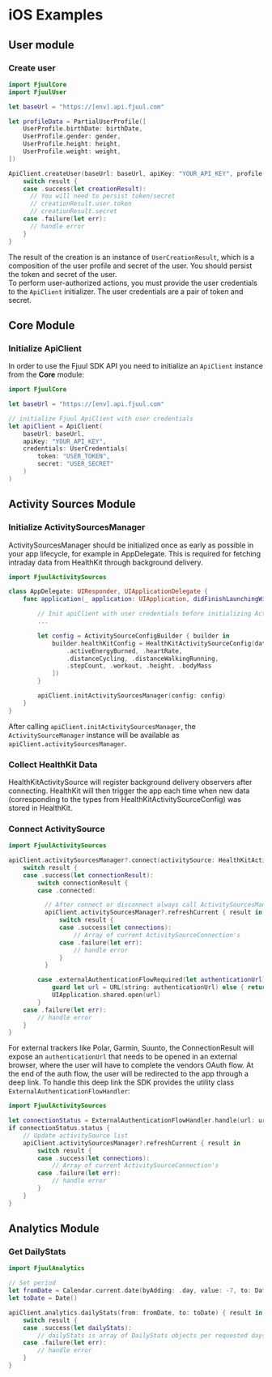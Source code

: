 # iOS Examples

## User module
### Create user

``` swift
import FjuulCore
import FjuulUser

let baseUrl = "https://[env].api.fjuul.com"

let profileData = PartialUserProfile([
    UserProfile.birthDate: birthDate,
    UserProfile.gender: gender,
    UserProfile.height: height,
    UserProfile.weight: weight,
])

ApiClient.createUser(baseUrl: baseUrl, apiKey: "YOUR_API_KEY", profile: profileData) { result in
    switch result {
    case .success(let creationResult):
      // You will need to persist token/secret
      // creationResult.user.token
      // creationResult.secret
    case .failure(let err):
      // handle error
    }
}
```

The result of the creation is an instance of `UserCreationResult`, which is a composition of the user profile and secret of the user. You should persist the token and secret of the user.  
To perform user-authorized actions, you must provide the user credentials to the `ApiClient` initializer. The user credentials are a pair of token and secret.

## Core Module
### Initialize ApiClient
In order to use the Fjuul SDK API you need to initialize an `ApiClient` instance from the **Core** module:

``` swift
import FjuulCore

let baseUrl = "https://[env].api.fjuul.com"

// initialize Fjuul ApiClient with user credentials
let apiClient = ApiClient(
    baseUrl: baseUrl,
    apiKey: "YOUR_API_KEY",
    credentials: UserCredentials(
        token: "USER_TOKEN",
        secret: "USER_SECRET"
    )
)
```

## Activity Sources Module
### Initialize ActivitySourcesManager

ActivitySourcesManager should be initialized once as early as possible in your app lifecycle, for example in AppDelegate. This is required for fetching intraday data from HealthKit through background delivery.

``` swift
import FjuulActivitySources

class AppDelegate: UIResponder, UIApplicationDelegate {
    func application(_ application: UIApplication, didFinishLaunchingWithOptions launchOptions: [UIApplication.LaunchOptionsKey: Any]?) -> Bool {

        // Init apiClient with user credentials before initializing ActivitySourcesManager (see example in `Initialize ApiClient`)
        ...

        let config = ActivitySourceConfigBuilder { builder in
            builder.healthKitConfig = HealthKitActivitySourceConfig(dataTypesToRead: [
                .activeEnergyBurned, .heartRate,
                .distanceCycling, .distanceWalkingRunning,
                .stepCount, .workout, .height, .bodyMass
            ])
        }

        apiClient.initActivitySourcesManager(config: config)
    }
}
```

After calling `apiClient.initActivitySourcesManager`, the `ActivitySourceManager` instance will be available as `apiClient.activitySourcesManager`.

### Collect HealthKit Data

HealthKitActivitySource will register background delivery observers after connecting. HealthKit will then trigger the app each time when new data (corresponding to the types from HealthKitActivitySourceConfig) was stored in HealthKit.

### Connect ActivitySource

``` swift
import FjuulActivitySources

apiClient.activitySourcesManager?.connect(activitySource: HealthKitActivitySource.shared) { result in
    switch result {
    case .success(let connectionResult):
        switch connectionResult {
        case .connected:

          // After connect or disconnect always call ActivitySourcesManager.refreshCurrent() for mount new and unmount locally new and removed ActivitySource's.
          apiClient.activitySourcesManager?.refreshCurrent { result in
              switch result {
              case .success(let connections):
                  // Array of current ActivitySourceConnection's
              case .failure(let err):
                  // handle error
              }
          }

        case .externalAuthenticationFlowRequired(let authenticationUrl):
            guard let url = URL(string: authenticationUrl) else { return }
            UIApplication.shared.open(url)
        }
    case .failure(let err):
        // handle error
    }
}
```

For external trackers like Polar, Garmin, Suunto, the ConnectionResult will expose an `authenticationUrl` that needs to be opened in an external browser, where the user will have to complete the vendors OAuth flow. At the end of the auth flow, the user will be redirected to the app through a deep link. To handle this deep link the SDK provides the utility class `ExternalAuthenticationFlowHandler`:

``` swift
import FjuulActivitySources

let connectionStatus = ExternalAuthenticationFlowHandler.handle(url: url)
if connectionStatus.status {
    // Update activitySource list
    apiClient.activitySourcesManager?.refreshCurrent { result in
        switch result {
        case .success(let connections):
            // Array of current ActivitySourceConnection's
        case .failure(let err):
            // handle error
        }
    }
}
```

## Analytics Module
### Get DailyStats

``` swift
import FjuulAnalytics

// Set period
let fromDate = Calendar.current.date(byAdding: .day, value: -7, to: Date())
let toDate = Date()

apiClient.analytics.dailyStats(from: fromDate, to: toDate) { result in
    switch result {
    case .success(let dailyStats):
        // dailyStats is array of DailyStats objects per requested days
    case .failure(let err):
        // handle error
    }
}
```
